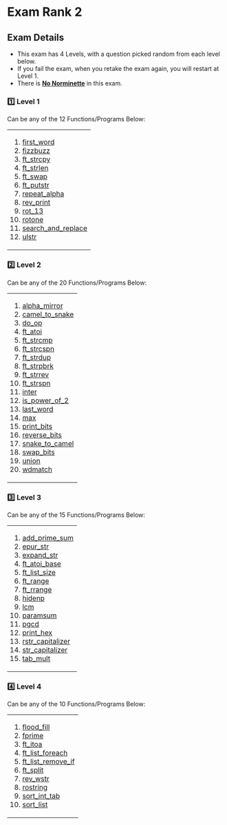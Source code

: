 # Exam Rank 2

## Exam Details

- This exam has 4 Levels, with a question picked random from each level below.
- If you fail the exam, when you retake the exam again, you will restart at Level 1.
- There is <ins>**No Norminette**</ins> in this exam.

### :one: Level 1
Can be any of the 12 Functions/Programs Below:
<table><tr><td>
  
1. [first_word](https://github.com/curtyraissa/42_exams/blob/main/rank2/level_1/frist_word.c)
2. [fizzbuzz](https://github.com/curtyraissa/42_exams/blob/main/rank2/level_1/fizzbuzz.c)
3. [ft_strcpy](https://github.com/curtyraissa/42_exams/blob/main/rank2/level_1/ft_strcpy.c)
4. [ft_strlen](https://github.com/curtyraissa/42_exams/blob/main/rank2/level_1/ft_strlen.c)
5. [ft_swap](https://github.com/curtyraissa/42_exams/blob/main/rank2/level_1/ft_swap.c)
6. [ft_putstr](https://github.com/curtyraissa/42_exams/blob/main/rank2/level_1/ft_putstr.c)
7. [repeat_alpha](https://github.com/curtyraissa/42_exams/blob/main/rank2/level_1/repeat_alpha.c)
8. [rev_print](https://github.com/curtyraissa/42_exams/blob/main/rank2/level_1/rev_print.c)
9. [rot_13](https://github.com/curtyraissa/42_exams/blob/main/rank2/level_1/rot_13.c)
10. [rotone](https://github.com/curtyraissa/42_exams/blob/main/rank2/level_1/rotone.c)
11. [search_and_replace](https://github.com/curtyraissa/42_exams/blob/main/rank2/level_1/search_and_replace.c)
12. [ulstr](https://github.com/curtyraissa/42_exams/blob/main/rank2/level_1/ulstr.c)
</td></tr></table>

### :two: Level 2
Can be any of the 20 Functions/Programs Below:
<table><tr><td>
  
1. [alpha_mirror]()
2. [camel_to_snake]()
3. [do_op]()
4. [ft_atoi]()
5. [ft_strcmp]()
6. [ft_strcspn]()
7. [ft_strdup]()
8. [ft_strpbrk]()
9. [ft_strrev]()
10. [ft_strspn]()
11. [inter]()
12. [is_power_of_2]()
13. [last_word]()
14. [max]()
15. [print_bits]()
16. [reverse_bits]()
17. [snake_to_camel]()
18. [swap_bits]()
19. [union]()
20. [wdmatch]()
</td></tr></table>

### :three: Level 3
Can be any of the 15 Functions/Programs Below:
<table><tr><td>
  
1. [add_prime_sum]()
2. [epur_str]()
3. [expand_str]()
4. [ft_atoi_base]()
5. [ft_list_size]()
6. [ft_range]()
7. [ft_rrange]()
8. [hidenp]()
9. [lcm]()
10. [paramsum]()
11. [pgcd]()
12. [print_hex]()
13. [rstr_capitalizer]()
14. [str_capitalizer]()
15. [tab_mult]()
</td></tr></table>

### :four: Level 4
Can be any of the 10 Functions/Programs Below:
<table><tr><td>
  
1. [flood_fill]()
2. [fprime]()
3. [ft_itoa]()
4. [ft_list_foreach]()
5. [ft_list_remove_if]()
6. [ft_split]()
7. [rev_wstr]()
8. [rostring]()
9. [sort_int_tab]()
10. [sort_list]()
</td></tr></table>

<br>